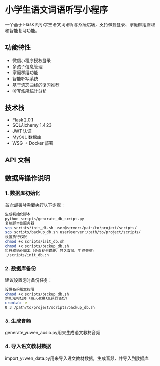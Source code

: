 # 小学生语文词语听写小程序

一个基于 Flask 的小学生语文词语听写系统后端，支持微信登录、家庭群组管理和智能复习功能。

## 功能特性
- 微信小程序授权登录
- 多孩子信息管理
- 家庭群组功能
- 智能听写系统
- 基于遗忘曲线的复习推荐
- 听写结果统计分析

## 技术栈
- Flask 2.0.1
- SQLAlchemy 1.4.23
- JWT 认证
- MySQL 数据库
- WSGI + Docker 部署

## API 文档



## 数据库操作说明

### 1. 数据库初始化
首次部署时需要执行以下步骤：
``` bash
生成初始化脚本
python scripts/generate_db_script.py
复制脚本到服务器
scp scripts/init_db.sh user@server:/path/to/project/scripts/
scp scripts/backup_db.sh user@server:/path/to/project/scripts/
设置执行权限
chmod +x scripts/init_db.sh
chmod +x scripts/backup_db.sh
执行初始化脚本（会自动创建表、导入数据、生成音频）
./scripts/init_db.sh
```

### 2. 数据库备份
建议设置定时备份任务：
``` bash
设置备份脚本权限
chmod +x scripts/backup_db.sh
添加定时任务（每天凌晨3点执行备份）
crontab -e
0 3 /path/to/project/scripts/backup_db.sh
```

### 3. 生成音频
generate_yuwen_audio.py用来生成语文教材音频

### 4. 导入语文教材数据
import_yuwen_data.py用来导入语文教材数据，生成音频，并导入到数据库
